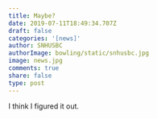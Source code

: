 ```yaml
---
title: Maybe?
date: 2019-07-11T18:49:34.707Z
draft: false
categories: '[news]'
author: SNHUSBC
authorImage: bowling/static/snhusbc.jpg
image: news.jpg
comments: true
share: false
type: post
---
```

I think I figured it out.

